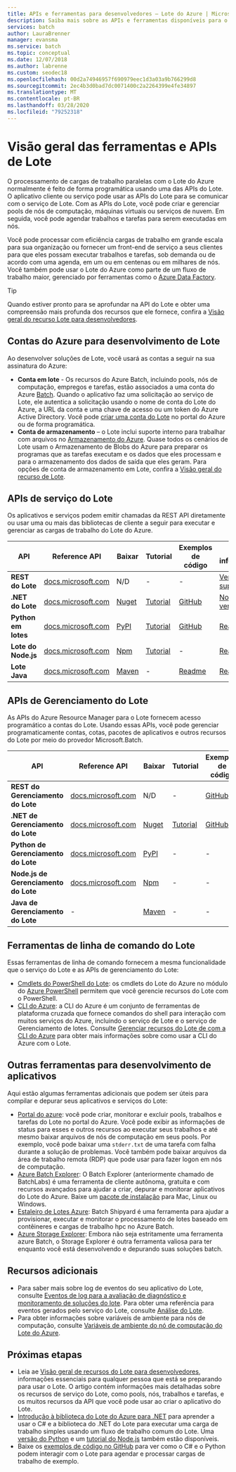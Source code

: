 ```yaml
---
title: APIs e ferramentas para desenvolvedores – Lote do Azure | Microsoft Docs
description: Saiba mais sobre as APIs e ferramentas disponíveis para o desenvolvimento de soluções com o serviço de Lote do Azure.
services: batch
author: LauraBrenner
manager: evansma
ms.service: batch
ms.topic: conceptual
ms.date: 12/07/2018
ms.author: labrenne
ms.custom: seodec18
ms.openlocfilehash: 00d2a74946957f690979eec1d3a03a9b766299d8
ms.sourcegitcommit: 2ec4b3d0bad7dc0071400c2a2264399e4fe34897
ms.translationtype: MT
ms.contentlocale: pt-BR
ms.lasthandoff: 03/28/2020
ms.locfileid: "79252318"
---
```

# <a name="overview-of-batch-apis-and-tools"></a>Visão geral das ferramentas e APIs de Lote

O processamento de cargas de trabalho paralelas com o Lote do Azure normalmente é feito de forma programática usando uma das APIs do Lote. O aplicativo cliente ou serviço pode usar as APIs do Lote para se comunicar com o serviço de Lote. Com as APIs do Lote, você pode criar e gerenciar pools de nós de computação, máquinas virtuais ou serviços de nuvem. Em seguida, você pode agendar trabalhos e tarefas para serem executadas em nós. 

Você pode processar com eficiência cargas de trabalho em grande escala para sua organização ou fornecer um front-end de serviço a seus clientes para que eles possam executar trabalhos e tarefas, sob demanda ou de acordo com uma agenda, em um ou em centenas ou em milhares de nós. Você também pode usar o Lote do Azure como parte de um fluxo de trabalho maior, gerenciado por ferramentas como o [Azure Data Factory](../data-factory/transform-data-using-dotnet-custom-activity.md?toc=%2fazure%2fbatch%2ftoc.json).

> [!TIP]
> Quando estiver pronto para se aprofundar na API do Lote e obter uma compreensão mais profunda dos recursos que ele fornece, confira a [Visão geral do recurso Lote para desenvolvedores](batch-api-basics.md).
> 
> 

## <a name="azure-accounts-for-batch-development"></a>Contas do Azure para desenvolvimento de Lote
Ao desenvolver soluções de Lote, você usará as contas a seguir na sua assinatura do Azure:

* **Conta em lote** - Os recursos do Azure Batch, incluindo pools, nós de computação, empregos e tarefas, estão associados a uma conta do Azure [Batch](batch-api-basics.md#account). Quando o aplicativo faz uma solicitação ao serviço de Lote, ele autentica a solicitação usando o nome de conta do Lote do Azure, a URL da conta e uma chave de acesso ou um token do Azure Active Directory. Você pode [criar uma conta do Lote](batch-account-create-portal.md) no portal do Azure ou de forma programática.
* **Conta de armazenamento** – o Lote inclui suporte interno para trabalhar com arquivos no [Armazenamento do Azure][azure_storage]. Quase todos os cenários de Lote usam o Armazenamento de Blobs do Azure para preparar os programas que as tarefas executam e os dados que eles processam e para o armazenamento dos dados de saída que eles geram. Para opções de conta de armazenamento em Lote, confira a [Visão geral do recurso de Lote](batch-api-basics.md#azure-storage-account).

## <a name="batch-service-apis"></a>APIs de serviço do Lote

Os aplicativos e serviços podem emitir chamadas da REST API diretamente ou usar uma ou mais das bibliotecas de cliente a seguir para executar e gerenciar as cargas de trabalho do Lote do Azure.

| API | Reference API | Baixar | Tutorial | Exemplos de código | Mais informações |
| --- | --- | --- | --- | --- | --- |
| **REST do Lote** |[docs.microsoft.com][batch_rest] |N/D |- |- | [Versões suportadas](/rest/api/batchservice/batch-service-rest-api-versioning) |
| **.NET do Lote** |[docs.microsoft.com][api_net] |[Nuget][api_net_nuget] |[Tutorial](tutorial-parallel-dotnet.md) |[GitHub][api_sample_net] | [Notas de versão](https://aka.ms/batch-net-dataplane-changelog) |
| **Python em lotes** |[docs.microsoft.com][api_python] |[PyPI][api_python_pypi] |[Tutorial](tutorial-parallel-python.md)|[GitHub][api_sample_python] | [Readme](https://github.com/Azure/azure-sdk-for-python/blob/master/doc/batch.rst) |
| **Lote do Node.js** |[docs.microsoft.com][api_nodejs] |[Npm][api_nodejs_npm] |[Tutorial](batch-nodejs-get-started.md) |- | [Readme](https://github.com/Azure/azure-sdk-for-node/tree/master/lib/services/batch) |
| **Lote Java** |[docs.microsoft.com][api_java] |[Maven][api_java_jar] |- |[Readme][api_sample_java] | [Readme](https://github.com/Azure/azure-batch-sdk-for-java)|

## <a name="batch-management-apis"></a>APIs de Gerenciamento do Lote

As APIs do Azure Resource Manager para o Lote fornecem acesso programático a contas do Lote. Usando essas APIs, você pode gerenciar programaticamente contas, cotas, pacotes de aplicativos e outros recursos do Lote por meio do provedor Microsoft.Batch.  

| API | Reference API | Baixar | Tutorial | Exemplos de código |
| --- | --- | --- | --- | --- |
| **REST do Gerenciamento do Lote** |[docs.microsoft.com][api_rest_mgmt] |N/D |- |[GitHub](https://github.com/Azure-Samples/batch-dotnet-manage-batch-accounts) |
| **.NET de Gerenciamento do Lote** |[docs.microsoft.com][api_net_mgmt] |[Nuget][api_net_mgmt_nuget] | [Tutorial](batch-management-dotnet.md) |[GitHub][api_sample_net] |
| **Python de Gerenciamento do Lote** |[docs.microsoft.com][api_python_mgmt] |[PyPI][api_python_mgmt_pypi] |- |- |
| **Node.js de Gerenciamento do Lote** |[docs.microsoft.com][api_nodejs_mgmt] |[Npm][api_nodejs_mgmt_npm] |- |- | 
| **Java de Gerenciamento do Lote** |- |[Maven][api_java_mgmt_jar] |- |- |
## <a name="batch-command-line-tools"></a>Ferramentas de linha de comando do Lote

Essas ferramentas de linha de comando fornecem a mesma funcionalidade que o serviço do Lote e as APIs de gerenciamento do Lote: 

* [Cmdlets do PowerShell do Lote][batch_ps]: os cmdlets do Lote do Azure no módulo do [Azure PowerShell](/powershell/azure/overview) permitem que você gerencie recursos do Lote com o PowerShell.
* [CLI do Azure](/cli/azure): a CLI do Azure é um conjunto de ferramentas de plataforma cruzada que fornece comandos do shell para interação com muitos serviços do Azure, incluindo o serviço de Lote e o serviço de Gerenciamento de lotes. Consulte [Gerenciar recursos do Lote de com a CLI do Azure](batch-cli-get-started.md) para obter mais informações sobre como usar a CLI do Azure com o Lote.

## <a name="other-tools-for-application-development"></a>Outras ferramentas para desenvolvimento de aplicativos

Aqui estão algumas ferramentas adicionais que podem ser úteis para compilar e depurar seus aplicativos e serviços do Lote:

* [Portal do azure][portal]: você pode criar, monitorar e excluir pools, trabalhos e tarefas do Lote no portal do Azure. Você pode exibir as informações de status para esses e outros recursos ao executar seus trabalhos e até mesmo baixar arquivos de nós de computação em seus pools. Por exemplo, você pode baixar uma `stderr.txt` de uma tarefa com falha durante a solução de problemas. Você também pode baixar arquivos da área de trabalho remota (RDP) que pode usar para fazer logon em nós de computação.
* [Azure Batch Explorer][batch_labs]: O Batch Explorer (anteriormente chamado de BatchLabs) é uma ferramenta de cliente autônoma, gratuita e com recursos avançados para ajudar a criar, depurar e monitorar aplicativos do Lote do Azure. Baixe um [pacote de instalação](https://azure.github.io/BatchExplorer/) para Mac, Linux ou Windows.
* [Estaleiro de Lotes Azure](https://github.com/Azure/batch-shipyard): Batch Shipyard é uma ferramenta para ajudar a provisionar, executar e monitorar o processamento de lotes baseado em contêineres e cargas de trabalho hpc no Azure Batch.
* [Azure Storage Explorer][storage_explorer]: Embora não seja estritamente uma ferramenta azure Batch, o Storage Explorer é outra ferramenta valiosa para ter enquanto você está desenvolvendo e depurando suas soluções batch.

## <a name="additional-resources"></a>Recursos adicionais

- Para saber mais sobre log de eventos do seu aplicativo do Lote, consulte [Eventos de log para a avaliação de diagnóstico e monitoramento de soluções do lote](batch-diagnostics.md). Para obter uma referência para eventos gerados pelo serviço do Lote, consulte [Análise do Lote](batch-analytics.md).
- Para obter informações sobre variáveis de ambiente para nós de computação, consulte [Variáveis de ambiente do nó de computação do Lote do Azure](batch-compute-node-environment-variables.md).

## <a name="next-steps"></a>Próximas etapas

* Leia ae [Visão geral de recursos do Lote para desenvolvedores](batch-api-basics.md), informações essenciais para qualquer pessoa que está se preparando para usar o Lote. O artigo contém informações mais detalhadas sobre os recursos de serviço do Lote, como pools, nós, trabalhos e tarefas, e os muitos recursos da API que você pode usar ao criar o aplicativo do Lote.
* [Introdução à biblioteca do Lote do Azure para .NET](tutorial-parallel-dotnet.md) para aprender a usar o C# e a biblioteca do .NET do Lote para executar uma carga de trabalho simples usando um fluxo de trabalho comum do Lote. Uma [versão do Python](tutorial-parallel-python.md) e um [tutorial do Node.js](batch-nodejs-get-started.md) também estão disponíveis.
* Baixe os [exemplos de código no GitHub][github_samples] para ver como o C# e o Python podem interagir com o Lote para agendar e processar cargas de trabalho de exemplo.

[azure_storage]: https://azure.microsoft.com/services/storage/
[api_java]: /java/api/overview/azure/batch
[api_java_mgmt]: /java/api/overview/azure/batch/managementapi
[api_java_jar]: https://search.maven.org/#search%7Cga%7C1%7Ca%3A%22azure-batch%22
[api_java_mgmt_jar]: https://search.maven.org/#search%7Cga%7C1%7Ca%3A%22azure-batch%22
[api_net]: /dotnet/api/overview/azure/batch/
[api_net_nuget]: https://www.nuget.org/packages/Microsoft.Azure.Batch/
[api_rest_mgmt]: /rest/api/batchmanagement/
[api_net_mgmt]: /dotnet/api/overview/azure/batch/management
[api_net_mgmt_nuget]: https://www.nuget.org/packages/Microsoft.Azure.Management.Batch/
[api_nodejs]: /javascript/api/overview/azure/batch/client
[api_nodejs_mgmt]: /javascript/api/overview/azure/batch/management
[api_nodejs_npm]: https://www.npmjs.com/package/azure-batch
[api_nodejs_mgmt_npm]: https://www.npmjs.com/package/azure-arm-batch
[api_python]: /python/api/overview/azure/batch/client
[api_python_mgmt]: /python/api/overview/azure/batch/management
[api_python_pypi]: https://pypi.python.org/pypi/azure-batch
[api_python_mgmt_pypi]: https://pypi.python.org/pypi/azure-mgmt-batch
[api_sample_net]: https://github.com/Azure/azure-batch-samples/tree/master/CSharp
[api_sample_python]: https://github.com/Azure/azure-batch-samples/tree/master/Python/Batch
[api_sample_java]: https://github.com/Azure/azure-batch-samples/tree/master/Java/
[batch_ps]: /powershell/module/az.batch/
[batch_rest]: /rest/api/batchservice/
[free_account]: https://azure.microsoft.com/free/
[github_samples]: https://github.com/Azure/azure-batch-samples
[msdn_benefits]: https://azure.microsoft.com/pricing/member-offers/msdn-benefits-details/
[batch_labs]: https://azure.github.io/BatchExplorer/
[storage_explorer]: https://storageexplorer.com/
[portal]: https://portal.azure.com
